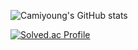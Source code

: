 ![Camiyoung's GitHub stats](https://github-readme-stats.vercel.app/api?username=camiyoung&show_icons=true&theme=radical)

[![Solved.ac Profile](http://mazassumnida.wtf/api/v2/generate_badge?boj=anji00)](https://solved.ac/anji00/)

